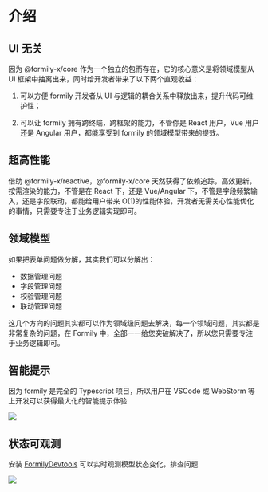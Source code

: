 # 介绍

## UI 无关

因为 @formily-x/core 作为一个独立的包而存在，它的核心意义是将领域模型从 UI 框架中抽离出来，同时给开发者带来了以下两个直观收益：

1. 可以方便 formily 开发者从 UI 与逻辑的耦合关系中释放出来，提升代码可维护性；

2. 可以让 formily 拥有跨终端，跨框架的能力，不管你是 React 用户，Vue 用户还是 Angular 用户，都能享受到 formily 的领域模型带来的提效。

## 超高性能

借助 @formily-x/reactive，@formily-x/core 天然获得了依赖追踪，高效更新，按需渲染的能力，不管是在 React 下，还是 Vue/Angular 下，不管是字段频繁输入，还是字段联动，都能给用户带来 O(1)的性能体验，开发者无需关心性能优化的事情，只需要专注于业务逻辑实现即可。

## 领域模型

如果把表单问题做分解，其实我们可以分解出：

- 数据管理问题
- 字段管理问题
- 校验管理问题
- 联动管理问题

这几个方向的问题其实都可以作为领域级问题去解决，每一个领域问题，其实都是非常复杂的问题，在 Formily 中，全部一一给您突破解决了，所以您只需要专注于业务逻辑即可。

## 智能提示

因为 formily 是完全的 Typescript 项目，所以用户在 VSCode 或 WebStorm 等上开发可以获得最大化的智能提示体验

![](https://img.alicdn.com/imgextra/i2/O1CN01yiREHk1X95KJPPz1c_!!6000000002880-2-tps-2014-868.png)

## 状态可观测

安装 [FormilyDevtools](https://chrome.google.com/webstore/detail/formily-devtools/kkocalmbfnplecdmbadaapgapdioecfm?hl=zh-CN) 可以实时观测模型状态变化，排查问题

![](//img.alicdn.com/imgextra/i4/O1CN01DSci5h1rAGfRafpXw_!!6000000005590-2-tps-2882-1642.png)
